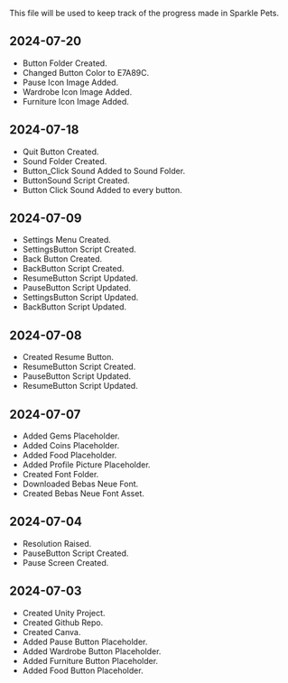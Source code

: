 This file will be used to keep track of the progress made in Sparkle Pets.

## 2024-07-20
* Button Folder Created.
* Changed Button Color to E7A89C.
* Pause Icon Image Added.
* Wardrobe Icon Image Added.
* Furniture Icon Image Added.

## 2024-07-18
* Quit Button Created.
* Sound Folder Created.
* Button_Click Sound Added to Sound Folder.
* ButtonSound Script Created.
* Button Click Sound Added to every button.

## 2024-07-09
* Settings Menu Created.
* SettingsButton Script Created.
* Back Button Created.
* BackButton Script Created.
* ResumeButton Script Updated.
* PauseButton Script Updated.
* SettingsButton Script Updated.
* BackButton Script Updated.

## 2024-07-08
* Created Resume Button.
* ResumeButton Script Created.
* PauseButton Script Updated.
* ResumeButton Script Updated.

## 2024-07-07
* Added Gems Placeholder.
* Added Coins Placeholder.
* Added Food Placeholder.
* Added Profile Picture Placeholder.
* Created Font Folder.
* Downloaded Bebas Neue Font.
* Created Bebas Neue Font Asset.

## 2024-07-04
* Resolution Raised.
* PauseButton Script Created.
* Pause Screen Created.

## 2024-07-03
* Created Unity Project.
* Created Github Repo.
* Created Canva.
* Added Pause Button Placeholder.
* Added Wardrobe Button Placeholder.
* Added Furniture Button Placeholder.
* Added Food Button Placeholder.
